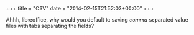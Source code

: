 +++
title = "CSV"
date = "2014-02-15T21:52:03+00:00"
+++

Ahhh, libreoffice, why would you default to saving <em>comma</em> separated value files with tabs separating the fields?
			